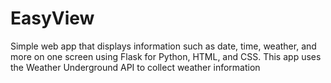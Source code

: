 # EasyView
Simple web app that displays information such as date, time, weather, and more on one screen using Flask for Python, HTML, and CSS. This app uses the Weather Underground API to collect weather information
